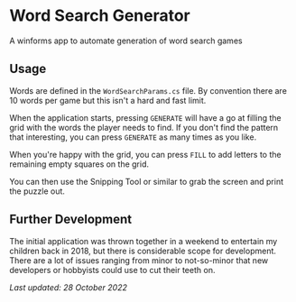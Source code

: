# Word Search Generator
A winforms app to automate generation of word search games

## Usage

Words are defined in the `WordSearchParams.cs` file. By convention there are 10 words per game but this isn't a hard and fast limit.

When the application starts, pressing `GENERATE` will have a go at filling the grid with the words the player needs to find. If you don't find the pattern that interesting, you can press `GENERATE` as many times as you like.

When you're happy with the grid, you can press `FILL` to add letters to the remaining empty squares on the grid.

You can then use the Snipping Tool or similar to grab the screen and print the puzzle out.

## Further Development

The initial application was thrown together in a weekend to entertain my children back in 2018, but there is considerable scope for development. There are a lot of issues ranging from minor to not-so-minor that new developers or hobbyists could use to cut their teeth on.

*Last updated: 28 October 2022*
